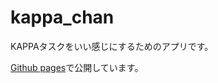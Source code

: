 # kappa_chan

KAPPAタスクをいい感じにするためのアプリです。

[Github pages](https://tonamichan.github.io/kappature_beta/)で公開しています。
